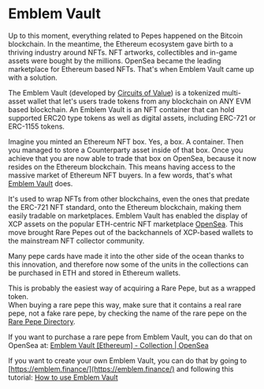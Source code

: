 # Emblem Vault

Up to this moment, everything related to Pepes happened on the Bitcoin blockchain. In the meantime, the Ethereum ecosystem gave birth to a thriving industry around NFTs. NFT artworks, collectibles and in-game assets were bought by the millions. OpenSea became the leading marketplace for Ethereum based NFTs. That's when Emblem Vault came up with a solution.

The Emblem Vault (developed by [Circuits of Value](https://circuitsofvalue.com/)) is a tokenized multi-asset wallet that let's users trade tokens from any blockchain on ANY EVM based blockchain. An Emblem Vault is an NFT container that can hold supported ERC20 type tokens as well as digital assets, including ERC-721 or ERC-1155 tokens.

Imagine you minted an Ethereum NFT box. Yes, a box. A container. Then you managed to store a Counterparty asset inside of that box. Once you achieve that you are now able to trade that box on OpenSea, because it now resides on the Ethereum blockchain. This means having access to the massive market of Ethereum NFT buyers. In a few words, that's what [Emblem Vault](https://opensea.io/collection/emblem-vault) does.

It's used to wrap NFTs from other blockchains, even the ones that predate the ERC-721 NFT standard, onto the Ethereum blockchain, making them easily tradable on marketplaces. Emblem Vault has enabled the display of XCP assets on the popular ETH-centric NFT marketplace [OpenSea](http://www.opensea.io). This move brought Rare Pepes out of the backchannels of XCP-based wallets to the mainstream NFT collector community.

Many pepe cards have made it into the other side of the ocean thanks to this innovation, and therefore now some of the units in the collections can be purchased in ETH and stored in Ethereum wallets.

This is probably the easiest way of acquiring a Rare Pepe, but as a wrapped token.\
When buying a rare pepe this way, make sure that it contains a real rare pepe, not a fake rare pepe, by checking the name of the rare pepe on the [Rare Pepe Directory](http://rarepepedirectory.com/).

If you want to purchase a rare pepe from Emblem Vault, you can do that on OpenSea at: [Emblem Vault \[Ethereum\] - Collection | OpenSea](https://opensea.io/collection/emblem-vault)

If you want to create your own Emblem Vault, you can do that by going to [https://emblem.finance/](https://emblem.finance/) and following this tutorial: [How to use Emblem Vault](https://desktopcommando.medium.com/how-to-use-emblemvault-14ba241ca42a)

